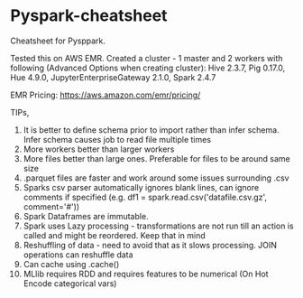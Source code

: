# Pyspark-cheatsheet

Cheatsheet for Pysppark. 

Tested this on AWS EMR.
Created a cluster - 1 master and 2 workers with following (Advanced Options when creating cluster): Hive 2.3.7, Pig 0.17.0, Hue 4.9.0, JupyterEnterpriseGateway 2.1.0, Spark 2.4.7

EMR Pricing: https://aws.amazon.com/emr/pricing/

TIPs,
1) It is better to define schema prior to import rather than infer schema. Infer schema causes job to read file multiple times
2) More workers better than larger workers
3) More files better than large ones. Preferable for files to be around same size
4) .parquet files are faster and work around some issues surrounding .csv
5) Sparks csv parser automatically ignores blank lines, can ignore comments if specified (e.g. df1 = spark.read.csv('datafile.csv.gz', comment='#'))
6) Spark Dataframes are immutable.
7) Spark uses Lazy processing - transformations are not run till an action is called and might be reordered. Keep that in mind
8) Reshuffling of data - need to avoid that as it slows processing. JOIN operations can reshuffle data
9) Can cache using .cache()
10) MLlib requires RDD and requires features to be numerical (On Hot Encode categorical vars)
